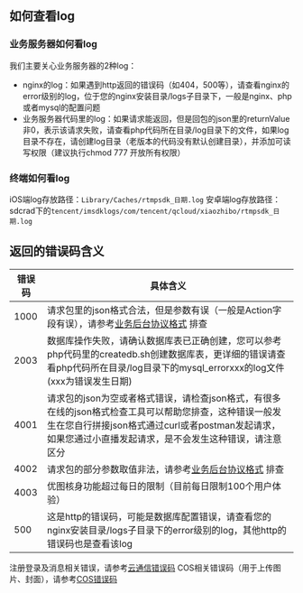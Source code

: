 ## 如何查看log
### 业务服务器如何看log
 我们主要关心业务服务器的2种log：
- nginx的log：如果遇到http返回的错误码（如404，500等），请查看nginx的error级别的log，位于您的nginx安装目录/logs子目录下，一般是nginx、php或者mysql的配置问题
- 业务服务器代码里的log：如果请求能返回，但是回包的json里的returnValue非0，表示该请求失败，请查看php代码所在目录/log目录下的文件，如果log目录不存在，请创建log目录（老版本的代码没有默认创建目录），并添加可读写权限（建议执行chmod 777 开放所有权限）

### 终端如何看log
iOS端log存放路径：`Library/Caches/rtmpsdk_日期.log`
安卓端log存放路径：sdcrad下的`tencent/imsdklogs/com/tencent/qcloud/xiaozhibo/rtmpsdk_日期.log `

## 返回的错误码含义

| 错误码  | 具体含义 |
|---------|---------|
| 1000 | 请求包里的json格式合法，但是参数有误（一般是Action字段有误），请参考[业务后台协议格式](https://www.qcloud.com/document/product/454/7895) 排查|
| 2003| 数据库操作失败，请确认数据库表已正确创建，您可以参考php代码里的createdb.sh创建数据库表，更详细的错误请查看php代码所在目录/log目录下的mysql_errorxxx的log文件(xxx为错误发生日期)|
| 4001| 请求包的json为空或者格式错误，请检查json格式，有很多在线的json格式检查工具可以帮助您排查，这种错误一般发生在您自行拼接json格式通过curl或者postman发起请求，如果您通过小直播发起请求，是不会发生这种错误，请注意区分|
| 4002| 请求包的部分参数取值非法，请参考[业务后台协议格式](https://www.qcloud.com/document/product/454/7895) 排查|
| 4003| 优图核身功能超过每日的限制（目前每日限制100个用户体验）|
| 500| 这是http的错误码，可能是数据库配置错误，请查看您的nginx安装目录/logs子目录下的error级别的log，其他http的错误码也是查看该log|

注册登录及消息相关错误，请参考[云通信错误码](https://www.qcloud.com/document/product/269/1671)
COS相关错误码（用于上传图片、封面），请参考[COS错误码](https://www.qcloud.com/document/product/436/6281)
 
     
